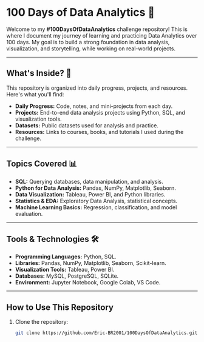 # 100 Days of Data Analytics 🚀

Welcome to my **#100DaysOfDataAnalytics** challenge repository! This is where I document my journey of learning and practicing Data Analytics over 100 days. My goal is to build a strong foundation in data analysis, visualization, and storytelling, while working on real-world projects.

---

## What's Inside? 📂

This repository is organized into daily progress, projects, and resources. Here's what you'll find:

- **Daily Progress:** Code, notes, and mini-projects from each day.
- **Projects:** End-to-end data analysis projects using Python, SQL, and visualization tools.
- **Datasets:** Public datasets used for analysis and practice.
- **Resources:** Links to courses, books, and tutorials I used during the challenge.

---

## Topics Covered 📊

- **SQL:** Querying databases, data manipulation, and analysis.
- **Python for Data Analysis:** Pandas, NumPy, Matplotlib, Seaborn.
- **Data Visualization:** Tableau, Power BI, and Python libraries.
- **Statistics & EDA:** Exploratory Data Analysis, statistical concepts.
- **Machine Learning Basics:** Regression, classification, and model evaluation.

---

## Tools & Technologies 🛠️

- **Programming Languages:** Python, SQL.
- **Libraries:** Pandas, NumPy, Matplotlib, Seaborn, Scikit-learn.
- **Visualization Tools:** Tableau, Power BI.
- **Databases:** MySQL, PostgreSQL, SQLite.
- **Environment:** Jupyter Notebook, Google Colab, VS Code.

---

## How to Use This Repository

1. Clone the repository:
   ```bash
   git clone https://github.com/Eric-BR2001/100DaysOfDataAnalytics.git
